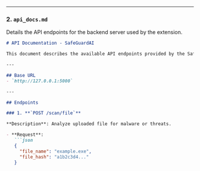 
---

### **2. `api_docs.md`**

Details the API endpoints for the backend server used by the extension.

```markdown
# API Documentation - SafeGuardAI

This document describes the available API endpoints provided by the SafeGuardAI backend.

---

## Base URL
- `http://127.0.0.1:5000`

---

## Endpoints

### 1. **`POST /scan/file`**

**Description**: Analyze uploaded file for malware or threats.

- **Request**:
   ```json
   {
     "file_name": "example.exe",
     "file_hash": "a1b2c3d4..."
   }
